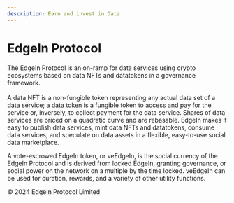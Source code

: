 ```yaml
---
description: Earn and invest in Data
---
```


# EdgeIn Protocol

The EdgeIn Protocol is an on-ramp for data services using crypto ecosystems based on data NFTs and datatokens in a governance framework. \
\
A data NFT is a non-fungible token representing any actual data set of a data service; a data token is a fungible token to access and pay for the service or, inversely, to collect payment for the data service. Shares of data services are priced on a quadratic curve and are rebasable.  EdgeIn makes it easy to publish data services, mint data NFTs and datatokens, consume data services, and speculate on data assets in a flexible, easy-to-use social data marketplace.  &#x20;

A vote-escrowed EdgeIn token, or veEdgeIn, is the social currency of the EdgeIn Protocol and is derived from locked EdgeIn, granting governance, or social power on the network on a multiple by the time locked.  veEdgeIn can be used for curation, rewards, and a variety of other utility functions.







© 2024 EdgeIn Protocol Limited
